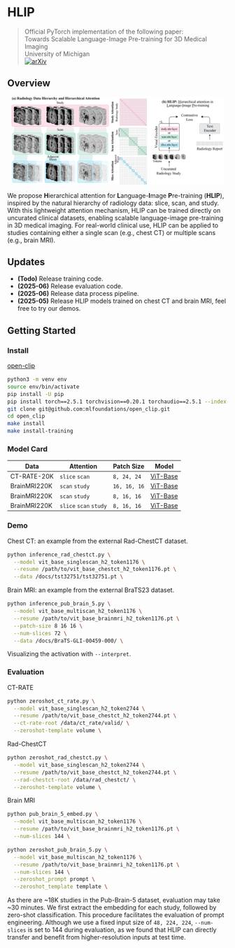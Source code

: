 # HLIP
> Official PyTorch implementation of the following paper:\
> Towards Scalable Language-Image Pre-training for 3D Medical Imaging\
> University of Michigan\
> [![arXiv](https://img.shields.io/badge/arXiv%20paper-2505.21862-b31b1b.svg)](https://arxiv.org/abs/2505.21862)&nbsp;


## Overview
<p align="center"><img src="https://github.com/Zch0414/hlip/blob/master/docs/github.png" width=96% height=96% class="center"></p>

We propose **H**ierarchical attention for **L**anguage-**I**mage **P**re-training (**HLIP**), inspired by the natural hierarchy of radiology data: slice, scan, and study. With this lightweight attention mechanism, HLIP can be trained directly on uncurated clinical datasets, enabling scalable language-image pre-training in 3D medical imaging. For real-world clinical use, HLIP can be applied to studies containing either a single scan (e.g., chest CT) or multiple scans (e.g., brain MRI).

## Updates
- **(Todo)** Release training code.
- **(2025-06)** Release evaluation code.
- **(2025-06)** Release data process pipeline.
- **(2025-05)** Release HLIP models trained on chest CT and brain MRI, feel free to try our demos.

## Getting Started

### Install 
[open-clip](https://github.com/mlfoundations/open_clip/tree/main)
```bash
python3 -m venv env
source env/bin/activate
pip install -U pip
pip install torch==2.5.1 torchvision==0.20.1 torchaudio==2.5.1 --index-url https://download.pytorch.org/whl/cu121
git clone git@github.com:mlfoundations/open_clip.git
cd open_clip
make install
make install-training
```

### Model Card
| Data | Attention | Patch Size | Model |
| -------- | -------- | -------- | -------- |
| CT-RATE-20K | <code>slice</code> <code>scan</code> | <code>8, 24, 24</code> | [ViT-Base](https://drive.google.com/file/d/1muu7L9H3KaL3nq3fNtN8kKF1eDK3R5Z4/view?usp=drive_link) |
| BrainMRI220K | <code>scan</code> <code>study</code> | <code>16, 16, 16</code> | [ViT-Base](https://drive.google.com/file/d/1uUdcE0TYx3K2YU7FQMfwb2FsFQjQcGil/view?usp=drive_link) |
| BrainMRI220K | <code>scan</code> <code>study</code> | <code>8, 16, 16</code> | [ViT-Base](https://drive.google.com/file/d/12BwJvd6IEZynXM8jkled0ND7t11iuySj/view?usp=drive_link) |
| BrainMRI220K | <code>slice</code> <code>scan</code> <code>study</code> | <code>8, 16, 16</code> | [ViT-Base](https://drive.google.com/file/d/1FgOS3W6LhnhH4gJlbASPopUEXChcjeqy/view?usp=drive_link) |

### Demo
Chest CT: an example from the external Rad-ChestCT dataset.
```bash
python inference_rad_chestct.py \
  --model vit_base_singlescan_h2_token1176 \
  --resume /path/to/vit_base_chestct_h2_token1176.pt \
  --data /docs/tst32751/tst32751.pt \
```

Brain MRI: an example from the external BraTS23 dataset.
```bash
python inference_pub_brain_5.py \
  --model vit_base_multiscan_h2_token1176 \
  --resume /path/to/vit_base_brainmri_h2_token1176.pt \
  --patch-size 8 16 16 \
  --num-slices 72 \
  --data /docs/BraTS-GLI-00459-000/ \
```
Visualizing the activation with <code>--interpret</code>.

### Evaluation
CT-RATE
```bash
python zeroshot_ct_rate.py \
  --model vit_base_singlescan_h2_token2744 \
  --resume /path/to/vit_base_chestct_h2_token2744.pt \
  --ct-rate-root /data/ct_rate/valid/ \
  --zeroshot-template volume \
```

Rad-ChestCT
```bash
python zeroshot_rad_chestct.py \
  --model vit_base_singlescan_h2_token2744 \
  --resume /path/to/vit_base_chestct_h2_token2744.pt \
  --rad-chestct-root /data/rad_chestct/ \
  --zeroshot-template volume \
```

Brain MRI
```bash
python pub_brain_5_embed.py \
  --model vit_base_multiscan_h2_token1176 \
  --resume /path/to/vit_base_brainmri_h2_token1176.pt \
  --num-slices 144 \
```
```bash
python zeroshot_pub_brain_5.py \
  --model vit_base_multiscan_h2_token1176 \
  --resume /path/to/vit_base_brainmri_h2_token1176.pt \
  --num-slices 144 \
  --zeroshot_prompt prompt \
  --zeroshot_template template \
```
As there are ~18K studies in the Pub-Brain-5 dataset, evaluation may take ~30 minutes. We first extract the embedding for each study, followed by zero-shot classification. This procedure facilitates the evaluation of prompt engineering. Although we use a fixed input size of <code>48, 224, 224</code>, <code>--num-slices</code> is set to 144 during evaluation, as we found that HLIP can directly transfer and benefit from higher-resolution inputs at test time.

